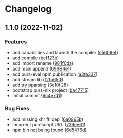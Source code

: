 # Changelog

## 1.1.0 (2022-11-02)


### Features

* add capabilities and launch the compiler ([c5609ef](https://github.com/klarkc/purs-eval/commit/c5609ef15b5c55a994886d5b609a617aabb6aa58))
* add compile ([bcf123b](https://github.com/klarkc/purs-eval/commit/bcf123b4367614a2d7630c9fcb6c7a583ee0cf7b))
* add import rename ([981f0da](https://github.com/klarkc/purs-eval/commit/981f0da6a9154826a6c2518c87505e224c67a442))
* add main append ([69684e1](https://github.com/klarkc/purs-eval/commit/69684e1c82808c68218f0359a2d870ced0b54b4b))
* add purs-eval npm publication ([a3fe337](https://github.com/klarkc/purs-eval/commit/a3fe33766551755e228bbd8ae7f8199452f500e4))
* add stream lib ([f2fb650](https://github.com/klarkc/purs-eval/commit/f2fb650818f424b081f6051ef2ea4bebb09af75c))
* add try pparsing ([3e10f28](https://github.com/klarkc/purs-eval/commit/3e10f2827355cccb9900204ae16fdeaa8fb56748))
* bootstrap purs-nix project ([ba47715](https://github.com/klarkc/purs-eval/commit/ba477157cf817a36f89944b9dfeccac3483f0f4b))
* Initial commit ([6c4e7d1](https://github.com/klarkc/purs-eval/commit/6c4e7d17bc3a932b872076b8cbc31f7f9e83b981))


### Bug Fixes

* add missing xhr ffi dep ([6a0965b](https://github.com/klarkc/purs-eval/commit/6a0965b236deca5d9ec975febbf5b0b0da7f76bd))
* incorrect purescript URL ([736ee61](https://github.com/klarkc/purs-eval/commit/736ee612a149e291e0606ae70210ab51c8a8a3f8))
* npm bin not being found ([6d5476d](https://github.com/klarkc/purs-eval/commit/6d5476d001cae856ece99bb381f4c1f6e27876cb))
